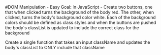 #DOM Manipulation - Easy
Goal: In JavaScript - Create two buttons, one that when clicked turns the background of the body red. The other, when clicked, turns the body's background color white. Each of the background colors should be defined as class styles and when the buttons are pushed the body's classList is updated to include the correct class for the background

Create a single function that takes an input className and updates the body's classList to ONLY include that className

